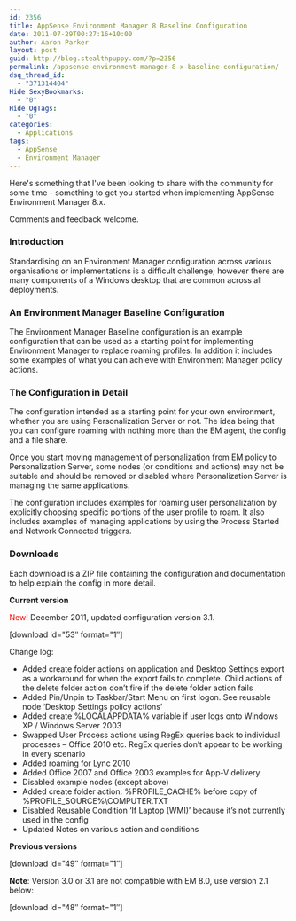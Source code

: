```yaml
---
id: 2356
title: AppSense Environment Manager 8 Baseline Configuration
date: 2011-07-29T00:27:16+10:00
author: Aaron Parker
layout: post
guid: http://blog.stealthpuppy.com/?p=2356
permalink: /appsense-environment-manager-8-x-baseline-configuration/
dsq_thread_id:
  - "371314404"
Hide SexyBookmarks:
  - "0"
Hide OgTags:
  - "0"
categories:
  - Applications
tags:
  - AppSense
  - Environment Manager
---
```

Here's something that I've been looking to share with the community for some time - something to get you started when implementing AppSense Environment Manager 8.x.

Comments and feedback welcome.

### Introduction

Standardising on an Environment Manager configuration across various organisations or implementations is a difficult challenge; however there are many components of a Windows desktop that are common across all deployments.

### An Environment Manager Baseline Configuration

The Environment Manager Baseline configuration is an example configuration that can be used as a starting point for implementing Environment Manager to replace roaming profiles. In addition it includes some examples of what you can achieve with Environment Manager policy actions.

### The Configuration in Detail

The configuration intended as a starting point for your own environment, whether you are using Personalization Server or not. The idea being that you can configure roaming with nothing more than the EM agent, the config and a file share.

Once you start moving management of personalization from EM policy to Personalization Server, some nodes (or conditions and actions) may not be suitable and should be removed or disabled where Personalization Server is managing the same applications.

The configuration includes examples for roaming user personalization by explicitly choosing specific portions of the user profile to roam. It also includes examples of managing applications by using the Process Started and Network Connected triggers.

### Downloads

Each download is a ZIP file containing the configuration and documentation to help explain the config in more detail.

**Current version**

<span style="color: #ff0000;">New!</span> December 2011, updated configuration version 3.1.

<p class="download">
  [download id="53&#8243; format="1&#8243;]
</p>

Change log:

  * Added create folder actions on application and Desktop Settings export as a workaround for when the export fails to complete. Child actions of the delete folder action don’t fire if the delete folder action fails
  * Added Pin/Unpin to Taskbar/Start Menu on first logon. See reusable node ‘Desktop Settings policy actions’
  * Added create %LOCALAPPDATA% variable if user logs onto Windows XP / Windows Server 2003
  * Swapped User Process actions using RegEx queries back to individual processes – Office 2010 etc. RegEx queries don’t appear to be working in every scenario
  * Added roaming for Lync 2010
  * Added Office 2007 and Office 2003 examples for App-V delivery
  * Disabled example nodes (except above)
  * Added create folder action: %PROFILE\_CACHE% before copy of %PROFILE\_SOURCE%\COMPUTER.TXT
  * Disabled Reusable Condition ‘If Laptop (WMI)’ because it’s not currently used in the config
  * Updated Notes on various action and conditions

**Previous versions**

<p class="download">
  [download id="49&#8243; format="1&#8243;]
</p>

**Note**: Version 3.0 or 3.1 are not compatible with EM 8.0, use version 2.1 below:

<p class="download">
  [download id="48&#8243; format="1&#8243;]
</p>